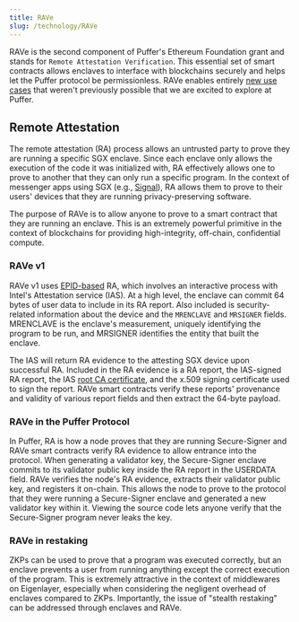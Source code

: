 ```yaml
---
title: RAVe
slug: /technology/RAVe
---
```

RAVe is the second component of Puffer's Ethereum Foundation grant and stands for `Remote Attestation Verification`. This essential set of smart contracts allows enclaves to interface with blockchains securely and helps let the Puffer protocol be permissionless. RAVe enables entirely [new use cases](https://ethresear.ch/t/2fa-zk-rollups-using-sgx/14462) that weren't previously possible that we are excited to explore at Puffer.

## Remote Attestation
The remote attestation (RA) process allows an untrusted party to prove they are running a specific SGX enclave. Since each enclave only allows the execution of the code it was initialized with, RA effectively allows one to prove to another that they can only run a specific program. In the context of messenger apps using SGX (e.g., [Signal](https://signal.org/blog/building-faster-oram/)), RA allows them to prove to their users' devices that they are running privacy-preserving software. 

The purpose of RAVe is to allow anyone to prove to a smart contract that they are running an enclave. This is an extremely powerful primitive in the context of blockchains for providing high-integrity, off-chain, confidential compute. 

### RAVe v1
RAVe v1 uses [EPID-based](https://api.portal.trustedservices.intel.com/EPID-attestation) RA, which involves an interactive process with Intel's Attestation service (IAS). At a high level, the enclave can commit 64 bytes of user data to include in its RA report. Also included is security-related information about the device and the `MRENCLAVE` and `MRSIGNER` fields. MRENCLAVE is the enclave's measurement, uniquely identifying the program to be run, and MRSIGNER identifies the entity that built the enclave. 

The IAS will return RA evidence to the attesting SGX device upon successful RA. Included in the RA evidence is a RA report, the IAS-signed RA report, the IAS [root CA certificate](https://certificates.trustedservices.intel.com/Intel_SGX_Attestation_RootCA.pem), and the x.509 signing certificate used to sign the report. RAVe smart contracts verify these reports' provenance and validity of various report fields and then extract the 64-byte payload. 

### RAVe in the Puffer Protocol
In Puffer, RA is how a node proves that they are running Secure-Signer and RAVe smart contracts verify RA evidence to allow entrance into the protocol. When generating a validator key, the Secure-Signer enclave commits to its validator public key inside the RA report in the USERDATA field. RAVe verifies the node's RA evidence, extracts their validator public key, and registers it on-chain. This allows the node to prove to the protocol that they were running a Secure-Signer enclave and generated a new validator key within it. Viewing the source code lets anyone verify that the Secure-Signer program never leaks the key.

### RAVe in restaking
ZKPs can be used to prove that a program was executed correctly, but an enclave prevents a user from running anything except the correct execution of the program. This is extremely attractive in the context of middlewares on Eigenlayer, especially when considering the negligent overhead of enclaves compared to ZKPs. Importantly, the issue of "stealth restaking" can be addressed through enclaves and RAVe.